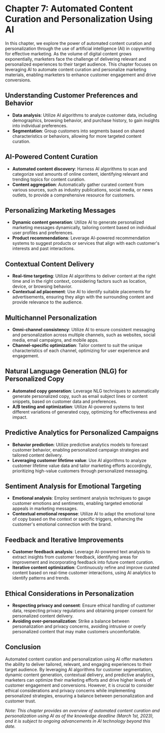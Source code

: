 Chapter 7: Automated Content Curation and Personalization Using AI
==================================================================

In this chapter, we explore the power of automated content curation and personalization through the use of artificial intelligence (AI) in copywriting for effective marketing. As the volume of digital content grows exponentially, marketers face the challenge of delivering relevant and personalized experiences to their target audience. This chapter focuses on leveraging AI to automate content curation and personalize marketing materials, enabling marketers to enhance customer engagement and drive conversions.

Understanding Customer Preferences and Behavior
-----------------------------------------------

* **Data analysis**: Utilize AI algorithms to analyze customer data, including demographics, browsing behavior, and purchase history, to gain insights into individual preferences.
* **Segmentation**: Group customers into segments based on shared characteristics or behaviors, allowing for more targeted content curation.

AI-Powered Content Curation
---------------------------

* **Automated content discovery**: Harness AI algorithms to scan and categorize vast amounts of online content, identifying relevant and trending topics for content curation.
* **Content aggregation**: Automatically gather curated content from various sources, such as industry publications, social media, or news outlets, to provide a comprehensive resource for customers.

Personalizing Marketing Messages
--------------------------------

* **Dynamic content generation**: Utilize AI to generate personalized marketing messages dynamically, tailoring content based on individual user profiles and preferences.
* **Product recommendations**: Leverage AI-powered recommendation systems to suggest products or services that align with each customer's interests and past interactions.

Contextual Content Delivery
---------------------------

* **Real-time targeting**: Utilize AI algorithms to deliver content at the right time and in the right context, considering factors such as location, device, or browsing behavior.
* **Contextual ad placement**: Use AI to identify suitable placements for advertisements, ensuring they align with the surrounding content and provide relevance to the audience.

Multichannel Personalization
----------------------------

* **Omni-channel consistency**: Utilize AI to ensure consistent messaging and personalization across multiple channels, such as websites, social media, email campaigns, and mobile apps.
* **Channel-specific optimization**: Tailor content to suit the unique characteristics of each channel, optimizing for user experience and engagement.

Natural Language Generation (NLG) for Personalized Copy
-------------------------------------------------------

* **Automated copy generation**: Leverage NLG techniques to automatically generate personalized copy, such as email subject lines or content snippets, based on customer data and preferences.
* **A/B testing and optimization**: Utilize AI-powered systems to test different variations of generated copy, optimizing for effectiveness and impact.

Predictive Analytics for Personalized Campaigns
-----------------------------------------------

* **Behavior prediction**: Utilize predictive analytics models to forecast customer behavior, enabling personalized campaign strategies and tailored content delivery.
* **Leveraging customer lifetime value**: Use AI algorithms to analyze customer lifetime value data and tailor marketing efforts accordingly, prioritizing high-value customers through personalized messaging.

Sentiment Analysis for Emotional Targeting
------------------------------------------

* **Emotional analysis**: Employ sentiment analysis techniques to gauge customer emotions and sentiments, enabling targeted emotional appeals in marketing messages.
* **Contextual emotional response**: Utilize AI to adapt the emotional tone of copy based on the context or specific triggers, enhancing the customer's emotional connection with the brand.

Feedback and Iterative Improvements
-----------------------------------

* **Customer feedback analysis**: Leverage AI-powered text analysis to extract insights from customer feedback, identifying areas for improvement and incorporating feedback into future content curation.
* **Iterative content optimization**: Continuously refine and improve curated content based on real-time customer interactions, using AI analytics to identify patterns and trends.

Ethical Considerations in Personalization
-----------------------------------------

* **Respecting privacy and consent**: Ensure ethical handling of customer data, respecting privacy regulations and obtaining proper consent for personalized content delivery.
* **Avoiding over-personalization**: Strike a balance between personalization and privacy concerns, avoiding intrusive or overly personalized content that may make customers uncomfortable.

Conclusion
----------

Automated content curation and personalization using AI offer marketers the ability to deliver tailored, relevant, and engaging experiences to their target audience. By leveraging AI algorithms for customer segmentation, dynamic content generation, contextual delivery, and predictive analytics, marketers can optimize their marketing efforts and drive higher levels of customer engagement and conversions. However, it is crucial to consider ethical considerations and privacy concerns while implementing personalized strategies, ensuring a balance between personalization and customer trust.

*Note: This chapter provides an overview of automated content curation and personalization using AI as of the knowledge deadline (March 1st, 2023), and it is subject to ongoing advancements in AI technology beyond this date.*

